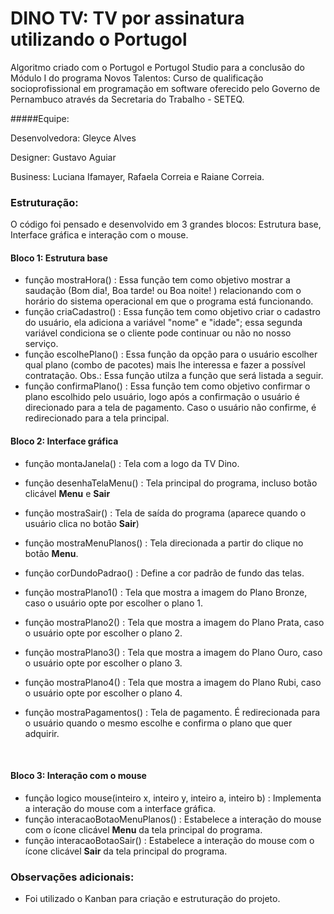 # DINO TV: TV por assinatura utilizando o Portugol

Algoritmo criado com o Portugol e Portugol Studio para a conclusão do Módulo I do programa Novos Talentos: Curso de qualificação socioprofissional em programação em software oferecido pelo Governo de Pernambuco através da Secretaria do Trabalho - SETEQ.      

#####Equipe:

Desenvolvedora: Gleyce Alves

Designer: Gustavo Aguiar

Business: Luciana Ifamayer, Rafaela Correia e Raiane Correia.

### Estruturação:

O código foi pensado e desenvolvido em 3 grandes blocos: Estrutura base, Interface gráfica e interação com o mouse.

#### Bloco 1: Estrutura base

- função mostraHora() : Essa função tem como objetivo mostrar a saudação (Bom dia!, Boa tarde! ou Boa noite! ) relacionando com o horário do sistema operacional em que o programa está funcionando.
- função criaCadastro() : Essa função tem como objetivo criar o cadastro do usuário, ela adiciona a variável "nome" e "idade"; essa segunda variável condiciona se o cliente pode continuar ou não no nosso serviço.
- função escolhePlano() :  Essa função da opção para o usuário escolher qual plano (combo de pacotes) mais lhe interessa e fazer a possível contratação. Obs.: Essa função utilza a função que será listada a seguir.
- função confirmaPlano() : Essa função tem como objetivo confirmar  o plano escolhido pelo usuário, logo após a confirmação o usuário é direcionado para a tela de pagamento. Caso o usuário não confirme, é redirecionado para a tela principal.

#### Bloco 2: Interface gráfica

- função montaJanela() : Tela com a logo da TV Dino.

- função desenhaTelaMenu() : Tela principal do programa, incluso botão clicável **Menu** e **Sair**

- função mostraSair() : Tela de saída do programa (aparece quando o usuário clica no botão **Sair**)

- função mostraMenuPlanos() : Tela direcionada a partir do clique no botão **Menu**.

- função corDundoPadrao() : Define a cor padrão de fundo das telas.

- função mostraPlano1() : Tela que mostra a imagem do Plano Bronze, caso o usuário opte por escolher o plano 1.

- função mostraPlano2() : Tela que mostra a imagem do Plano Prata, caso o usuário opte por escolher o plano 2.

- função mostraPlano3() : Tela que mostra a imagem do Plano Ouro, caso o usuário opte por escolher o plano 3.

- função mostraPlano4() : Tela que mostra a imagem do Plano Rubi, caso o usuário opte por escolher o plano 4.

- função mostraPagamentos() : Tela de pagamento. É redirecionada para o usuário quando o mesmo escolhe e confirma o plano que quer adquirir. 

  ​

#### Bloco 3: Interação com o mouse

- função logico mouse(inteiro x, inteiro y, inteiro a, inteiro b) : Implementa a interação do mouse com a interface gráfica.
- função interacaoBotaoMenuPlanos() : Estabelece a interação do mouse com o ícone clicável **Menu** da tela principal do programa.
- função interacaoBotaoSair() : Estabelece a interação do mouse com o ícone clicável **Sair** da tela principal do programa. 



### Observações adicionais: 

- Foi utilizado o Kanban para criação e estruturação do projeto.